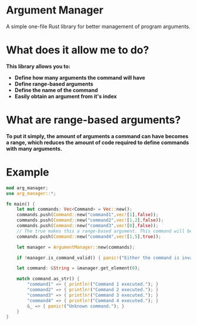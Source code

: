 # Argument Manager
A simple one-file Rust library for better management of program arguments.

# What does it allow me to do?
**This library allows you to:**
- **Define how many arguments the command will have**
- **Define range-based arguments**
- **Define the name of the command**
- **Easily obtain an argument from it's index**

# What are range-based arguments?
**To put it simply, the amount of arguments a command can have becomes a range, which reduces the amount of code required to define commands with many arguments.**

# Example
```rust
mod arg_manager;
use arg_manager::*;

fn main() {
    let mut commands: Vec<Command> = Vec::new();
    commands.push(Command::new("command1",vec![1],false)); 
    commands.push(Command::new("command2",vec![1,2],false));
    commands.push(Command::new("command3",vec![0],false));
    // The true makes this a range-based argument. This command will be able to have between 1 and 5 (inclusive) arguments.
    commands.push(Command::new("command4",vec![1,5],true));

    let manager = ArgumentManager::new(commands);

    if !manager.is_command_valid() { panic!("Either the command is invalid or the amount of arguments is invalid."); }

    let command: &String = &manager.get_element(0);

    match command.as_str() {
        "command1" => { println!("Command 1 executed."); }
        "command2" => { println!("Command 2 executed."); }
        "command3" => { println!("Command 3 executed."); }
        "command4" => { println!("Command 4 executed."); }
        &_ => { panic!("Unknown command."); }
    }
}
```
